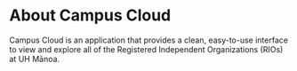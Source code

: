 # About Campus Cloud 

Campus Cloud is an application that provides a clean, easy-to-use interface to view and explore all of the Registered Independent Organizations (RIOs) at UH Mānoa.

